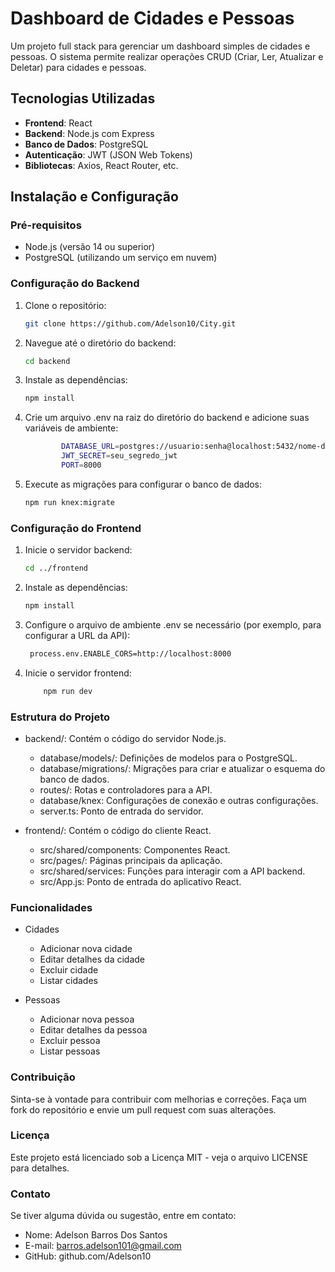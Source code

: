 # Dashboard de Cidades e Pessoas

Um projeto full stack para gerenciar um dashboard simples de cidades e pessoas. O sistema permite realizar operações CRUD (Criar, Ler, Atualizar e Deletar) para cidades e pessoas.

## Tecnologias Utilizadas

- **Frontend**: React
- **Backend**: Node.js com Express
- **Banco de Dados**: PostgreSQL
- **Autenticação**: JWT (JSON Web Tokens)
- **Bibliotecas**: Axios, React Router, etc.

## Instalação e Configuração

### Pré-requisitos

- Node.js (versão 14 ou superior)
- PostgreSQL (utilizando um serviço em nuvem)

### Configuração do Backend

1. Clone o repositório:

    ```bash
    git clone https://github.com/Adelson10/City.git

2. Navegue até o diretório do backend:

    ```bash
    cd backend

3. Instale as dependências:

    ```bash
    npm install

4. Crie um arquivo .env na raiz do diretório do backend e adicione suas variáveis de ambiente:

    ```bash
            DATABASE_URL=postgres://usuario:senha@localhost:5432/nome-do-banco
            JWT_SECRET=seu_segredo_jwt
            PORT=8000

5. Execute as migrações para configurar o banco de dados:

   ```bash
   npm run knex:migrate

### Configuração do Frontend

1. Inicie o servidor backend:

   ```bash
   cd ../frontend

2. Instale as dependências:

    ```bash
    npm install

3. Configure o arquivo de ambiente .env se necessário (por exemplo, para configurar a URL da API):

   ```bash
    process.env.ENABLE_CORS=http://localhost:8000

4. Inicie o servidor frontend:

    ```bash
        npm run dev

### Estrutura do Projeto
- backend/: Contém o código do servidor Node.js.

    * database/models/: Definições de modelos para o PostgreSQL.
    * database/migrations/: Migrações para criar e atualizar o esquema do banco de dados.
    * routes/: Rotas e controladores para a API.
    * database/knex: Configurações de conexão e outras configurações.
    * server.ts: Ponto de entrada do servidor.

- frontend/: Contém o código do cliente React.

    * src/shared/components: Componentes React.
    * src/pages/: Páginas principais da aplicação.
    * src/shared/services: Funções para interagir com a API backend.
    * src/App.js: Ponto de entrada do aplicativo React.

### Funcionalidades
* Cidades

    * Adicionar nova cidade
    * Editar detalhes da cidade
    * Excluir cidade
    * Listar cidades

* Pessoas

    * Adicionar nova pessoa
    * Editar detalhes da pessoa
    * Excluir pessoa
    * Listar pessoas
 
### Contribuição
Sinta-se à vontade para contribuir com melhorias e correções. Faça um fork do repositório e envie um pull request com suas alterações.

### Licença
Este projeto está licenciado sob a Licença MIT - veja o arquivo LICENSE para detalhes.

### Contato
Se tiver alguma dúvida ou sugestão, entre em contato:

* Nome: Adelson Barros Dos Santos
* E-mail: barros.adelson101@gmail.com
* GitHub: github.com/Adelson10
